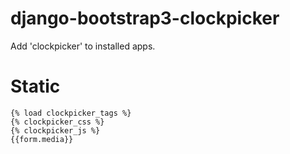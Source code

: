 # django-bootstrap3-clockpicker

Add 'clockpicker' to installed apps.

# Static
```
{% load clockpicker_tags %}
{% clockpicker_css %}
{% clockpicker_js %}
{{form.media}}
```